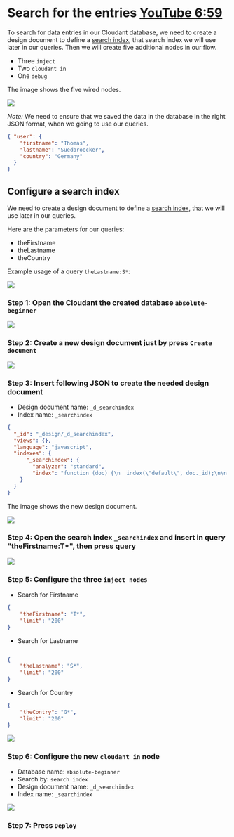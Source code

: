 # Search for the entries [YouTube 6:59](https://youtu.be/qtOmufIjafE?t=418%20%E2%80%8B)

To search for data entries in our Cloudant database, we need to create a design document to define a [search index](https://cloud.ibm.com/docs/Cloudant?topic=Cloudant-query), that search index we will use later in our queries. Then we will create five additional nodes in our flow. 

* Three `inject`
* Two `cloudant in`
* One `debug`

The image shows the five wired nodes.

![](../images/search-data-01-b.png)

_Note:_ We need to ensure that we saved the data in the database in the right JSON format, when we going to use our queries.

```json
{ "user": {
    "firstname": "Thomas",
    "lastname": "Suedbroecker",
    "country": "Germany"
  }
}
```

## Configure a search index

We need to create a design document to define a [search index](https://cloud.ibm.com/docs/Cloudant?topic=Cloudant-query), that we will use later in our queries.

Here are the parameters for our queries:

* theFirstname
* theLastname
* theCountry

Example usage of a query `theLastname:S*`:

![](../images/search-data-01-a.png)

### Step 1: Open the Cloudant the created database `absolute-beginner`

![](../images/search-data-01-c.png)

### Step 2: Create a new design document just by press `Create document`

![](../images/search-data-01-d.png)

### Step 3: Insert following JSON to create the needed design document

* Design document name: `_d_searchindex`
* Index name: `_searchindex`

```json
{
  "_id": "_design/_d_searchindex",
  "views": {},
  "language": "javascript",
  "indexes": {
      "_searchindex": {
        "analyzer": "standard",
        "index": "function (doc) {\n  index(\"default\", doc._id);\n\n  if(doc.user.firstname){\n    index(\"theFirstname\", doc.user.firstname, {\"store\": true, \"facet\":true});\n  }\n  if(doc.user.lastname){\n    index(\"theLastname\", doc.user.lastname, {\"store\": true, \"facet\":true });\n  }\n  if(doc.user.country){\n    index(\"theCountry\", doc.user.country, {\"store\": true, \"facet\":true});\n  }\n}"
    }
  }
}
```
The image shows the new design document. 

![](../images/search-data-01-e.png)

### Step 4: Open the search index `_searchindex` and insert in query "theFirstname:T*", then press query

![](../images/search-data-02.png)

### Step 5: Configure the three `inject nodes`

* Search for Firstname

```json
{
    "theFirstname": "T*",
    "limit": "200"
}
```

* Search for Lastname

```json

{
    "theLastname": "S*",
    "limit": "200"
}
```

* Search for Country

```json
{
    "theContry": "G*",
    "limit": "200"
}
```

![](../images/search-data-03.png)

### Step 6: Configure the new `cloudant in` node

* Database name: `absolute-beginner`
* Search by: `search index`
* Design document name: `_d_searchindex`
* Index name: `_searchindex`

![](../images/search-data-01-f.png)

### Step 7: Press `Deploy`
